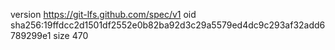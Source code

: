 version https://git-lfs.github.com/spec/v1
oid sha256:19ffdcc2d1501df2552e0b82ba92d3c29a5579ed4dc9c293af32add6789299e1
size 470
